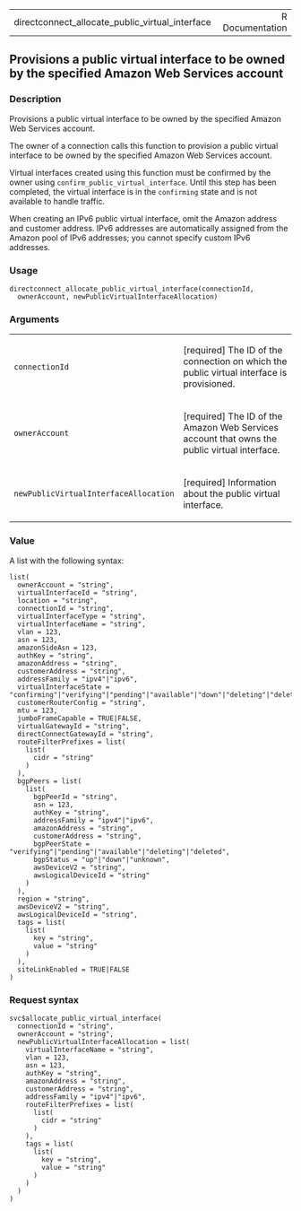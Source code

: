 <table style="width: 100%;">
<tbody>
<tr class="odd">
<td>directconnect_allocate_public_virtual_interface</td>
<td style="text-align: right;">R Documentation</td>
</tr>
</tbody>
</table>

## Provisions a public virtual interface to be owned by the specified Amazon Web Services account

### Description

Provisions a public virtual interface to be owned by the specified
Amazon Web Services account.

The owner of a connection calls this function to provision a public
virtual interface to be owned by the specified Amazon Web Services
account.

Virtual interfaces created using this function must be confirmed by the
owner using `confirm_public_virtual_interface`. Until this step has been
completed, the virtual interface is in the `confirming` state and is not
available to handle traffic.

When creating an IPv6 public virtual interface, omit the Amazon address
and customer address. IPv6 addresses are automatically assigned from the
Amazon pool of IPv6 addresses; you cannot specify custom IPv6 addresses.

### Usage

    directconnect_allocate_public_virtual_interface(connectionId,
      ownerAccount, newPublicVirtualInterfaceAllocation)

### Arguments

<table>
<colgroup>
<col style="width: 35%" />
<col style="width: 65%" />
</colgroup>
<tbody>
<tr class="odd">
<td><code
id="directconnect_allocate_public_virtual_interface_:_connectionId">connectionId</code></td>
<td><p>[required] The ID of the connection on which the public virtual
interface is provisioned.</p></td>
</tr>
<tr class="even">
<td><code
id="directconnect_allocate_public_virtual_interface_:_ownerAccount">ownerAccount</code></td>
<td><p>[required] The ID of the Amazon Web Services account that owns
the public virtual interface.</p></td>
</tr>
<tr class="odd">
<td><code
id="directconnect_allocate_public_virtual_interface_:_newPublicVirtualInterfaceAllocation">newPublicVirtualInterfaceAllocation</code></td>
<td><p>[required] Information about the public virtual
interface.</p></td>
</tr>
</tbody>
</table>

### Value

A list with the following syntax:

    list(
      ownerAccount = "string",
      virtualInterfaceId = "string",
      location = "string",
      connectionId = "string",
      virtualInterfaceType = "string",
      virtualInterfaceName = "string",
      vlan = 123,
      asn = 123,
      amazonSideAsn = 123,
      authKey = "string",
      amazonAddress = "string",
      customerAddress = "string",
      addressFamily = "ipv4"|"ipv6",
      virtualInterfaceState = "confirming"|"verifying"|"pending"|"available"|"down"|"deleting"|"deleted"|"rejected"|"unknown",
      customerRouterConfig = "string",
      mtu = 123,
      jumboFrameCapable = TRUE|FALSE,
      virtualGatewayId = "string",
      directConnectGatewayId = "string",
      routeFilterPrefixes = list(
        list(
          cidr = "string"
        )
      ),
      bgpPeers = list(
        list(
          bgpPeerId = "string",
          asn = 123,
          authKey = "string",
          addressFamily = "ipv4"|"ipv6",
          amazonAddress = "string",
          customerAddress = "string",
          bgpPeerState = "verifying"|"pending"|"available"|"deleting"|"deleted",
          bgpStatus = "up"|"down"|"unknown",
          awsDeviceV2 = "string",
          awsLogicalDeviceId = "string"
        )
      ),
      region = "string",
      awsDeviceV2 = "string",
      awsLogicalDeviceId = "string",
      tags = list(
        list(
          key = "string",
          value = "string"
        )
      ),
      siteLinkEnabled = TRUE|FALSE
    )

### Request syntax

    svc$allocate_public_virtual_interface(
      connectionId = "string",
      ownerAccount = "string",
      newPublicVirtualInterfaceAllocation = list(
        virtualInterfaceName = "string",
        vlan = 123,
        asn = 123,
        authKey = "string",
        amazonAddress = "string",
        customerAddress = "string",
        addressFamily = "ipv4"|"ipv6",
        routeFilterPrefixes = list(
          list(
            cidr = "string"
          )
        ),
        tags = list(
          list(
            key = "string",
            value = "string"
          )
        )
      )
    )

